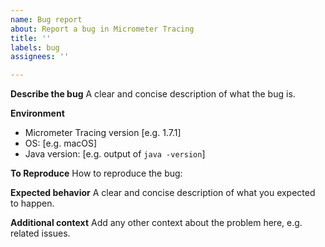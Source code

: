 ```yaml
---
name: Bug report
about: Report a bug in Micrometer Tracing
title: ''
labels: bug
assignees: ''

---
```


**Describe the bug**
A clear and concise description of what the bug is.

**Environment**
<!-- In what environment did the bug happen? -->
 - Micrometer Tracing version [e.g. 1.7.1]
 - OS: [e.g. macOS]
 - Java version: [e.g. output of `java -version`]

**To Reproduce**
How to reproduce the bug:
<!-- If possible, please provide a test case or minimal sample application that reproduces
the problem. This makes it much easier for us to diagnose the problem and to verify that
we have fixed it. -->

**Expected behavior**
A clear and concise description of what you expected to happen.

**Additional context**
Add any other context about the problem here, e.g. related issues.
